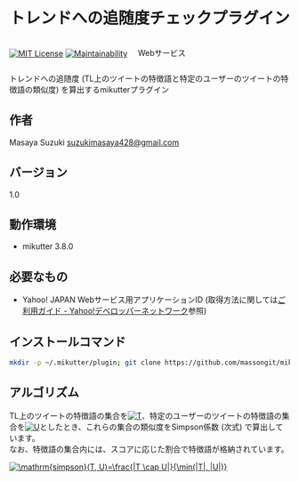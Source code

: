 # トレンドへの追随度チェックプラグイン
[![MIT License](http://img.shields.io/badge/license-MIT-blue.svg?style=flat)](LICENSE)
[![Maintainability](https://api.codeclimate.com/v1/badges/5afefdf688bc30f56e3d/maintainability)](https://codeclimate.com/github/massongit/mikutter_match_trend/maintainability)
<a href="https://developer.yahoo.co.jp/about">
<img src="https://s.yimg.jp/images/yjdn/yjdn_attbtn2_105_17.gif" width="105" height="17" title="Webサービス by Yahoo! JAPAN" alt="Webサービス by Yahoo! JAPAN" border="0" style="margin:15px 15px 15px 15px"></a>

トレンドへの追随度 (TL上のツイートの特徴語と特定のユーザーのツイートの特徴語の類似度) を算出するmikutterプラグイン

## 作者
Masaya Suzuki <suzukimasaya428@gmail.com>

## バージョン
1.0

## 動作環境
* mikutter 3.8.0

## 必要なもの
* Yahoo! JAPAN Webサービス用アプリケーションID (取得方法に関しては[ご利用ガイド - Yahoo!デベロッパーネットワーク](https://developer.yahoo.co.jp/start/)参照)

## インストールコマンド
```bash
mkdir -p ~/.mikutter/plugin; git clone https://github.com/massongit/mikutter_match_trend match_trend
```

## アルゴリズム
TL上のツイートの特徴語の集合を<a href="https://www.codecogs.com/eqnedit.php?latex=T" target="_blank"><img src="https://latex.codecogs.com/gif.latex?T" title="T" /></a>、特定のユーザーのツイートの特徴語の集合を<a href="https://www.codecogs.com/eqnedit.php?latex=U" target="_blank"><img src="https://latex.codecogs.com/gif.latex?U" title="U" /></a>としたとき、これらの集合の類似度をSimpson係数 (次式) で算出しています。  
なお、特徴語の集合内には、スコアに応じた割合で特徴語が格納されています。

<a href="https://www.codecogs.com/eqnedit.php?latex=\mathrm{simpson}(T,&space;U)=\frac{|T&space;\cap&space;U|}{\min(|T|,&space;|U|)}" target="_blank"><img src="https://latex.codecogs.com/gif.latex?\mathrm{simpson}(T,&space;U)=\frac{|T&space;\cap&space;U|}{\min(|T|,&space;|U|)}" title="\mathrm{simpson}(T, U)=\frac{|T \cap U|}{\min(|T|, |U|)}" /></a>
